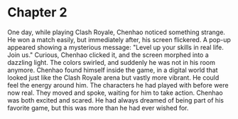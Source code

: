 # Chapter 2

One day, while playing Clash Royale, Chenhao noticed something strange. He won a match easily, but immediately after, his screen flickered. A pop-up appeared showing a mysterious message: "Level up your skills in real life. Join us." Curious, Chenhao clicked it, and the screen morphed into a dazzling light. The colors swirled, and suddenly he was not in his room anymore.
 Chenhao found himself inside the game, in a digital world that looked just like the Clash Royale arena but vastly more vibrant. He could feel the energy around him. The characters he had played with before were now real. They moved and spoke, waiting for him to take action. Chenhao was both excited and scared. He had always dreamed of being part of his favorite game, but this was more than he had ever wished for.